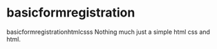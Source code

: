 # basicformregistration
basicformregistrationhtmlcsss
Nothing much just a simple html css and html.
